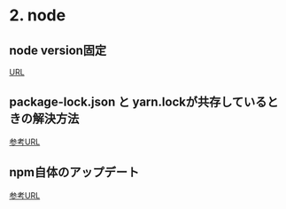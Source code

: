 # 2. node

## node version固定

[URL](https://qiita.com/suin/items/994458418c737cc9c3e8)

## package-lock.json と yarn.lockが共存しているときの解決方法

[参考URL](https://zenn.dev/mo_ri_regen/articles/package-lock-yarn-lock)

## npm自体のアップデート

[参考URL](https://qiita.com/n0bisuke/items/b2704b6ebb84f21c03c1)
